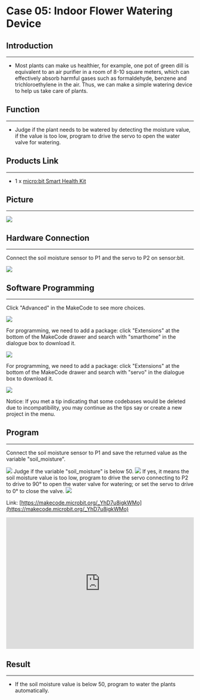 # Case 05: Indoor Flower Watering Device


##  Introduction
---

- Most plants can make us healthier, for example, one pot of green dill is equivalent to an air purifier in a room of 8-10 square meters, which can effectively absorb harmful gases such as formaldehyde, benzene and trichloroethylene in the air. Thus, we can make a simple watering device to help us take care of plants.

## Function
---

- Judge if the plant needs to be watered by detecting the moisture value, if the value is too low, program to drive the servo to open the water valve for watering. 

## Products Link
---
- 1 x [micro:bit Smart Health Kit]()

## Picture
---
![](./images/microbit-Smart-Health-Kit-case-01-02.png)

## Hardware Connection
---

Connect the soil moisture sensor to P1 and the servo to P2 on sensor:bit. 

![](./images/microbit-Smart-Health-Kit-case-01-03.png)

## Software Programming 

---

Click "Advanced" in the MakeCode to see more choices.

![](./images/microbit-Smart-Health-Kit-case-01-04.png)

For programming, we need to add a package: click "Extensions" at the bottom of the MakeCode drawer and search with "smarthome" in the dialogue box to download it. 

![](./images/microbit-Smart-Health-Kit-case-01-05.png)

For programming, we need to add a package: click "Extensions" at the bottom of the MakeCode drawer and search with "servo" in the dialogue box to download it. 

![](./images/microbit-Smart-Health-Kit-case-01-06.png)

Notice: If you met a tip indicating that some codebases would be deleted due to incompatibility, you may continue as the tips say or create a new project in the menu. 

## Program 

---
Connect the soil moisture sensor to P1 and save the returned value as the variable "soil_moisture".

![](./images/microbit-Smart-Health-Kit-case-05-07.png)
Judge if the variable "soil_moisture" is below 50. 
![](./images/microbit-Smart-Health-Kit-case-05-08.png)
If yes, it means the soil moisture value is too low, program to drive the servo connecting to P2 to drive to 90° to open the water valve for watering; or set the servo to drive to 0° to close the valve. 
![](./images/microbit-Smart-Health-Kit-case-05-09.png)




Link: [https://makecode.microbit.org/_YhD7u8igkWMo](https://makecode.microbit.org/_YhD7u8igkWMo)

<div style="position:relative;height:0;padding-bottom:70%;overflow:hidden;">
<iframe style="position:absolute;top:0;left:0;width:100%;height:100%;" src="https://makecode.microbit.org/#pub:https://makecode.microbit.org/_YhD7u8igkWMo" frameborder="0" sandbox="allow-popups allow-forms allow-scripts allow-same-origin">
</iframe>
</div>  


## Result
---
- If the soil moisture value is below 50, program to water the plants automatically. 



